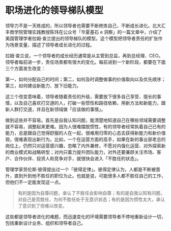 # 职场进化的领导梯队模型

领导力不是一天练成的，所以领导者也需要不断修炼自己，不断成长进化。北大汇丰商学院管理实践教授陈玮在公众号「华夏基石 e 洞察」的一篇文章中，介绍了美国管理学者拉姆·查兰提出的领导梯队的模型。这个模型把领导者责任的扩张作为场景变量，描述了领导者成长进化的过程。

拉姆·查兰说，一个领导者的成长经历通常是从主管到总监，再到总经理、CEO。领导者每前进一步，责任场景都有很大的变化。每前进到一个新阶段，都要在下面三个方面发生改变：

第一，如何分配自己的时间；第二，如何及时调整做事的价值取向以及优先顺序；第三，如何建设新能力、放下旧能力。

这三个改变意味着，领导者随着责任的升级，需要放下很多自己享受、擅长的事情，以及自己喜欢打交道的人，打破一些惯性和路径依赖，用新方法和新能力，跟新人群打交道，并且在新领域做「应该做的事情」。

做到这些并不容易。首先是自我认知问题，能清楚地知道自己在哪些领域需要调整就不容易，调整起来更难。因为人很难摆脱惯性，有的领导者经常执着自己已有的能力，总是跟自己觉得舒服的人在一起，很难用归零的心态去获得新能力和新价值观，很难表现出新行为。比如，一个在运营方面的高手，如果在新的事业部老总的岗位上，仍然只对运营感兴趣，忽略了内外兼修，不愿对内强化运营、对外探索新的商业模式和战略转型；对内只着力提升团队能力，对外还要兼顾关注市场、客户、合作伙伴、投资人和竞争对手，就很快会进入「不胜任的状态」。

管理学家劳伦斯·彼得提出过一个「彼得定律」。彼得定律认为，人都是不断被晋升，直到升到他不胜任的职位为止。也就是说，可能很多人都不胜任自己的工作，但他们不一定能发现这一点。

> 有的是因为自尊问题，承认了不胜任会影响自尊；有的是自我认知有问题，对自己是否胜任、为何不胜任处于无意识状态；有的是因为惯性太大，承认了意识到了但难以改变。

这些都是领导者进化的难题，而迅速变化的环境需要领导者不停地重新设计一切，包括重新设计业务、组织和领导者自己。

